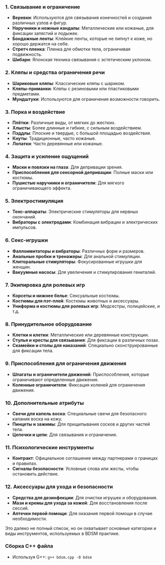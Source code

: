 ### 1. **Связывание и ограничение**
   - **Веревки**: Используются для связывания конечностей и создания различных узлов и фигур.
   - **Наручники и ножные кандалы**: Металлические или кожаные, для фиксации запястий и лодыжек.
   - **Бондажные ленты**: Клейкие ленты, которые не липнут к коже, но хорошо держатся на себе.
   - **Стретч пленка**: Пленка для обмотки тела, ограничивая подвижность.
   - **Шибари**: Японская техника связывания с эстетическим уклоном.

### 2. **Кляпы и средства ограничения речи**
   - **Шариковые кляпы**: Классические кляпы с шариком.
   - **Кляпы-приманки**: Кляпы с резиновыми или пластиковыми предметами.
   - **Мундштуки**: Используются для ограничения возможности говорить.

### 3. **Порка и воздействие**
   - **Плётки**: Различные виды, от мягких до жестких.
   - **Хлысты**: Более длинные и гибкие, с сильным воздействием.
   - **Пэддлы**: Плоские и твердые, с большой площадью воздействия.
   - **Кнуты**: Традиционные, часто кожаные.
   - **Лопатки**: Часто деревянные или кожаные.

### 4. **Защита и усиление ощущений**
   - **Маски и повязки на глаза**: Для депривации зрения.
   - **Приспособления для сенсорной депривации**: Полные маски или костюмы.
   - **Пушистые наручники и ограничители**: Для мягкого ограничивающего эффекта.

### 5. **Электростимуляция**
   - **Тенс-аппараты**: Электрические стимуляторы для нервных окончаний.
   - **Вибраторы с электродами**: Комбинация вибрации и электрических импульсов.

### 6. **Секс-игрушки**
   - **Фаллоимитаторы и вибраторы**: Различных форм и размеров.
   - **Анальные пробки и тренажеры**: Для анальной стимуляции.
   - **Клиторальные стимуляторы**: Фокусированные игрушки для женщин.
   - **Вакуумные насосы**: Для увеличения и стимулирования гениталий.

### 7. **Экипировка для ролевых игр**
   - **Корсеты и нижнее белье**: Сексуальные костюмы.
   - **Костюмы для пэт-плей**: Костюмы животных и аксессуары.
   - **Униформа и костюмы для ролевых игр**: Медсестры, полицейские, и т.д.

### 8. **Принудительное оборудование**
   - **Клетки и клетки**: Металлические или деревянные конструкции.
   - **Стулья и кресты для связывания**: Для фиксации в различных позах.
   - **Скамейки и столы для наказаний**: Специально сконструированные для фиксации тела.

### 9. **Приспособления для ограничения движения**
   - **Шпагаты и ограничители движений**: Приспособления, которые ограничивают определенные движения.
   - **Коленные ограничители**: Фиксация коленей для ограничения движения.

### 10. **Дополнительные атрибуты**
   - **Свечи для капель воска**: Специальные свечи для безопасного капания воска на кожу.
   - **Пинцеты и зажимы**: Для прищипывания сосков и других частей тела.
   - **Цепочки и цепи**: Для связывания и ограничения.

### 11. **Психологические инструменты**
   - **Контракт**: Официальное соглашение между партнерами о границах и правилах.
   - **Сигналы безопасности**: Условные слова или жесты, чтобы остановить действие.

### 12. **Аксессуары для ухода и безопасности**
   - **Средства для дезинфекции**: Для очистки игрушек и оборудования.
   - **Мази и кремы для ухода за кожей**: Для восстановления после сессий.
   - **Аптечки первой помощи**: Для оказания первой помощи в случае необходимости.

Это далеко не полный список, но он охватывает основные категории и виды инструментов, используемых в BDSM практике.

### **Сборка C++ файла**
   - Используя G++: ```g++ bdsm.cpp -0 bdsm```
